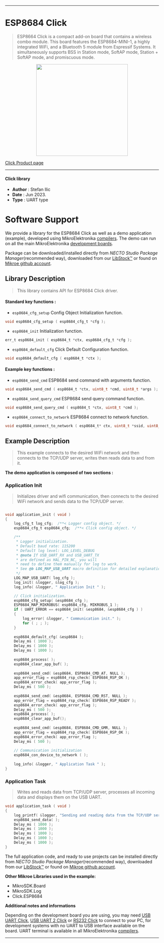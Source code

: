 
---
# ESP8684 Click

> ESP8664 Click is a compact add-on board that contains a wireless combo module. This board features the ESP8684-MINI-1, a highly integrated WiFi, and a Bluetooth 5 module from Espressif Systems. It simultaneously supports BSS in Station mode, SoftAP mode, Station + SoftAP mode, and promiscuous mode. 

<p align="center">
  <img src="https://download.mikroe.com/images/click_for_ide/esp8684_click.png" height=300px>
</p>

[Click Product page](https://www.mikroe.com/esp8684-click)

---


#### Click library

- **Author**        : Stefan Ilic
- **Date**          : Jun 2023.
- **Type**          : UART type


# Software Support

We provide a library for the ESP8684 Click
as well as a demo application (example), developed using MikroElektronika
[compilers](https://www.mikroe.com/necto-studio).
The demo can run on all the main MikroElektronika [development boards](https://www.mikroe.com/development-boards).

Package can be downloaded/installed directly from *NECTO Studio Package Manager*(recommended way), downloaded from our [LibStock&trade;](https://libstock.mikroe.com) or found on [Mikroe github account](https://github.com/MikroElektronika/mikrosdk_click_v2/tree/master/clicks).

## Library Description

> This library contains API for ESP8684 Click driver.

#### Standard key functions :

- `esp8684_cfg_setup` Config Object Initialization function.
```c
void esp8684_cfg_setup ( esp8684_cfg_t *cfg );
```

- `esp8684_init` Initialization function.
```c
err_t esp8684_init ( esp8684_t *ctx, esp8684_cfg_t *cfg );
```

- `esp8684_default_cfg` Click Default Configuration function.
```c
void esp8684_default_cfg ( esp8684_t *ctx );
```

#### Example key functions :

- `esp8684_send_cmd` ESP8684 send command with arguments function.
```c
void esp8684_send_cmd ( esp8684_t *ctx, uint8_t *cmd, uint8_t *args );
```

- `esp8684_send_query_cmd` ESP8684 send query command function.
```c
void esp8684_send_query_cmd ( esp8684_t *ctx, uint8_t *cmd );
```

- `esp8684_connect_to_network` ESP8684 connect to network function.
```c
void esp8684_connect_to_network ( esp8684_t* ctx, uint8_t *ssid, uint8_t *password );
```

## Example Description

> This example connects to the desired WiFi network and then
  connects to the TCP/UDP server, writes then reads data to and from it.

**The demo application is composed of two sections :**

### Application Init

> Initializes driver and wifi communication, then connects to the desired WiFi network
  and sends data to the TCP/UDP server.

```c

void application_init ( void ) 
{
    log_cfg_t log_cfg;  /**< Logger config object. */
    esp8684_cfg_t esp8684_cfg;  /**< Click config object. */

    /** 
     * Logger initialization.
     * Default baud rate: 115200
     * Default log level: LOG_LEVEL_DEBUG
     * @note If USB_UART_RX and USB_UART_TX 
     * are defined as HAL_PIN_NC, you will 
     * need to define them manually for log to work. 
     * See @b LOG_MAP_USB_UART macro definition for detailed explanation.
     */
    LOG_MAP_USB_UART( log_cfg );
    log_init( &logger, &log_cfg );
    log_info( &logger, " Application Init " );

    // Click initialization.
    esp8684_cfg_setup( &esp8684_cfg );
    ESP8684_MAP_MIKROBUS( esp8684_cfg, MIKROBUS_1 );
    if ( UART_ERROR == esp8684_init( &esp8684, &esp8684_cfg ) ) 
    {
        log_error( &logger, " Communication init." );
        for ( ; ; );
    }
    
    esp8684_default_cfg( &esp8684 );
    Delay_ms ( 1000 );
    Delay_ms ( 1000 );
    Delay_ms ( 1000 );
    
    esp8684_process( );
    esp8684_clear_app_buf( );
    
    esp8684_send_cmd( &esp8684, ESP8684_CMD_AT, NULL );
    app_error_flag = esp8684_rsp_check( ESP8684_RSP_OK );
    esp8684_error_check( app_error_flag );
    Delay_ms ( 500 );
    
    esp8684_send_cmd( &esp8684, ESP8684_CMD_RST, NULL );
    app_error_flag = esp8684_rsp_check( ESP8684_RSP_READY );
    esp8684_error_check( app_error_flag );
    Delay_ms ( 500 );
    esp8684_process( );
    esp8684_clear_app_buf();
    
    esp8684_send_cmd( &esp8684, ESP8684_CMD_GMR, NULL );
    app_error_flag = esp8684_rsp_check( ESP8684_RSP_OK );
    esp8684_error_check( app_error_flag );
    Delay_ms ( 500 );
    
    // Communication initialization
    esp8684_con_device_to_network ( );
    
    log_info( &logger, " Application Task " );
}

```

### Application Task

> Writes and reads data from TCP/UDP server, processes all incoming data 
  and displays them on the USB UART.

```c
void application_task ( void ) 
{
    log_printf( &logger, "Sending and reading data from the TCP/UDP server \r\n" );
    esp8684_send_data( );
    Delay_ms ( 1000 );
    Delay_ms ( 1000 );
    Delay_ms ( 1000 );
    Delay_ms ( 1000 );
    Delay_ms ( 1000 );
}
```

The full application code, and ready to use projects can be installed directly from *NECTO Studio Package Manager*(recommended way), downloaded from our [LibStock&trade;](https://libstock.mikroe.com) or found on [Mikroe github account](https://github.com/MikroElektronika/mikrosdk_click_v2/tree/master/clicks).

**Other Mikroe Libraries used in the example:**

- MikroSDK.Board
- MikroSDK.Log
- Click.ESP8684

**Additional notes and informations**

Depending on the development board you are using, you may need
[USB UART Click](https://www.mikroe.com/usb-uart-click),
[USB UART 2 Click](https://www.mikroe.com/usb-uart-2-click) or
[RS232 Click](https://www.mikroe.com/rs232-click) to connect to your PC, for
development systems with no UART to USB interface available on the board. UART
terminal is available in all MikroElektronika
[compilers](https://shop.mikroe.com/compilers).

---
